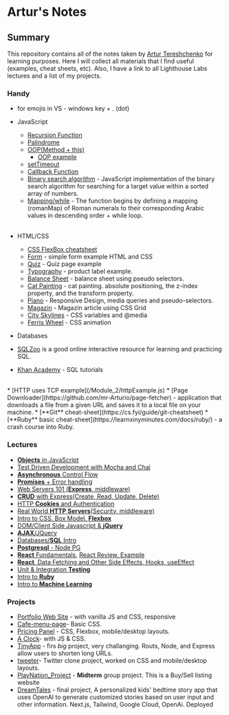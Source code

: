# Artur's Notes

## Summary

This repository contains all of the notes taken by [Artur Tereshchenko](https://github.com/mr-Arturio) for learning purposes. Here I will collect all materials that I find useful (examples, cheat sheets, etc). Also, I have a link to all Lighthouse Labs lectures and a list of my projects.

### Handy
* for emojis in VS - windows key + . (dot)
* JavaScript
  * [Recursion Function](/useful/recursionFunction.md)
  * [Palindrome](/useful/palindrome.md)
  * [OOP(Method + this)](/useful/toDoList.md)
    * [OOP example](/Module_1/Week_4/classOOP_example.md)
  * [setTimeout](/Module_1/Week_4/setTimeoutExample.md)
  * [Callback Function](/Module_2/callbackExample.md)
  * [Binary search algorithm](/useful/binarySearch.md) -  JavaScript implementation of the binary search algorithm for searching for a target value within a sorted array of numbers.
  * [Mapping/while](/useful/mapping.md) - The function begins by defining a mapping (romanMap) of Roman numerals to their corresponding Arabic values in descending order + while loop.
  <br>
* HTML/CSS 
  * [CSS FlexBox cheatsheet](https://css-tricks.com/snippets/css/a-guide-to-flexbox/)
  * [Form](./HTML_CSS/Form/) - simple form example HTML and CSS
  * [Quiz](./HTML_CSS/Quiz/) - Quiz page example
  * [Typography](./HTML_CSS/Typography/) - product label example.
  * [Balance Sheet](./HTML_CSS/BalanceSheet/) - balance sheet using pseudo selectors.
  * [Cat Painting](./HTML_CSS/CatPainting/) - cat painting.  absolute positioning, the z-index property, and the transform property.
  * [Piano](./HTML_CSS/Piano/) - Responsive Design,  media queries and pseudo-selectors.
  * [Magazin](./HTML_CSS/Magazin/) - Magazin article using CSS Grid
  * [City Skylines](./HTML_CSS/CitySkyline/) - CSS variables and @media
  * [Ferris Wheel](./HTML_CSS/FerrisWheel/) - CSS animation

* Databases
 * [SQLZoo](https://sqlzoo.net/wiki/SQL_Tutorial) is a good online interactive resource for learning and practicing SQL.
 * [Khan Academy](https://www.khanacademy.org/computing/computer-programming/sql) - SQL tutorials

  <br>
* [HTTP uses TCP example](/Module_2/httpExample.js)
 * [Page Downloader](https://github.com/mr-Arturio/page-fetcher) - application that downloads a file from a given URL and saves it to a local file on your machine.
* [**Git** cheat-sheet](https://cs.fyi/guide/git-cheatsheet)
* [**Ruby** basic cheat-sheet](https://learnxinyminutes.com/docs/ruby/) - a crash course into Ruby.

### Lectures
* [**Objects** in JavaScript](/Module_1/Week_2/L1_JS_Objects.md)
* [Test Driven Development with Mocha and Chai](/Module_1/Week_3/TDD_Mocha_Chai.md)
* [**Asynchronous** Control Flow](/Module_1/Week_4/AsynchControlFlow.md)
* [**Promises** + Error handling](https://github.com/senhorgomes/lectures-flex-day-jan-23-cohort/tree/main/m2w5/Promises)
* [Web Servers 101 (**Express**, middleware)](https://github.com/Masavi/lhl-lectures/tree/main/m03/w06/web-servers-101)
* [**CRUD** with Express(Create, Read, Update, Delete)](https://github.com/senhorgomes/lectures-flex-day-jan-23-cohort/tree/main/m3w6/CRUD)
* [HTTP **Cookies** and Authentication](https://github.com/Masavi/lhl-lectures/tree/main/m04/w07/http-cookies)
* [Real World **HTTP Servers**(Security, middleware)](https://github.com/senhorgomes/lectures-flex-day-jan-23-cohort/tree/main/m3w7/Security)
* [Intro to CSS. Box Model. **Flexbox**](https://github.com/Masavi/lhl-lectures/tree/main/m04/w08/intro-css)
* [DOM/Client Side Javascript & **jQuery**](https://github.com/senhorgomes/lectures-flex-day-jan-23-cohort/tree/main/m4w8/jqueryLecture)
* [**AJAX**/JQuery](https://github.com/Masavi/lhl-lectures/tree/main/m04/w09/ajax)
* [Databases/**SQL** Intro](https://github.com/Masavi/lhl-lectures/tree/main/m05/w11/sql-intro)
* [**Postgresql** - Node PG](https://github.com/Masavi/lhl-lectures/tree/main/m05/w12/sql-apps)
* [**React** Fundamentals](https://github.com/Masavi/lhl-lectures/tree/main/m07/w16/react-fundamentals), [React Review. Example](https://github.com/Masavi/lhl-lectures/tree/main/m07/w19/react-review)
* [**React**, Data Fetching and Other Side Effects, Hooks, useEffect](https://github.com/Masavi/lhl-lectures/tree/main/m07/w18/data-fetching)
* [Unit & Integration **Testing**](https://github.com/Masavi/lhl-lectures/tree/main/m08/w20/unit-integration-testing)
* [Intro to **Ruby**](https://github.com/SomeChineseGuy/WebFlex-Jan-2023/tree/main/M9W22%20Intro%20to%20Ruby)
* [Intro to **Machine Learning**](https://github.com/senhorgomes/lectures-flex-day-jan-23-cohort/tree/main/m9w23/MachineLearningLecture)
 
 
 ### Projects 
 * [Portfolio Web Site](https://github.com/mr-Arturio/Portfolio-Website) - with vanilla JS and CSS, responsive
 * [Cafe-menu-page](https://github.com/mr-Arturio/Basic-CSS-Cafe-menu-page)- Basic CSS.
 * [Pricing Panel](https://github.com/mr-Arturio/Pricing-Panel-Project-Udemy) - CSS, Flexbox, mobile/desktop layouts.
 * [A Clock](https://github.com/mr-Arturio/A-Clock-With-JavaScrip)- with JS & CSS.
 * [TinyApp](https://github.com/mr-Arturio/tinyapp) - firs *big* project, very challanging. Routs, Node, and Express allow users to shorten long URLs.
 * [tweeter](https://github.com/mr-Arturio/tweeter)- Twitter clone project, worked on CSS and mobile/desktop layouts.
 * [PlayNation_Project](https://github.com/mr-Arturio/PlayNation_Project) - **Midterm** group project. This is a Buy/Sell listing website
 * [DreamTales](https://github.com/mr-Arturio/DreamTales) - final project, A personalized kids' bedtime story app that uses OpenAI to generate customized stories based on user input and other information. Next.js, Tailwind, Google Cloud, OpenAi. Deployed

